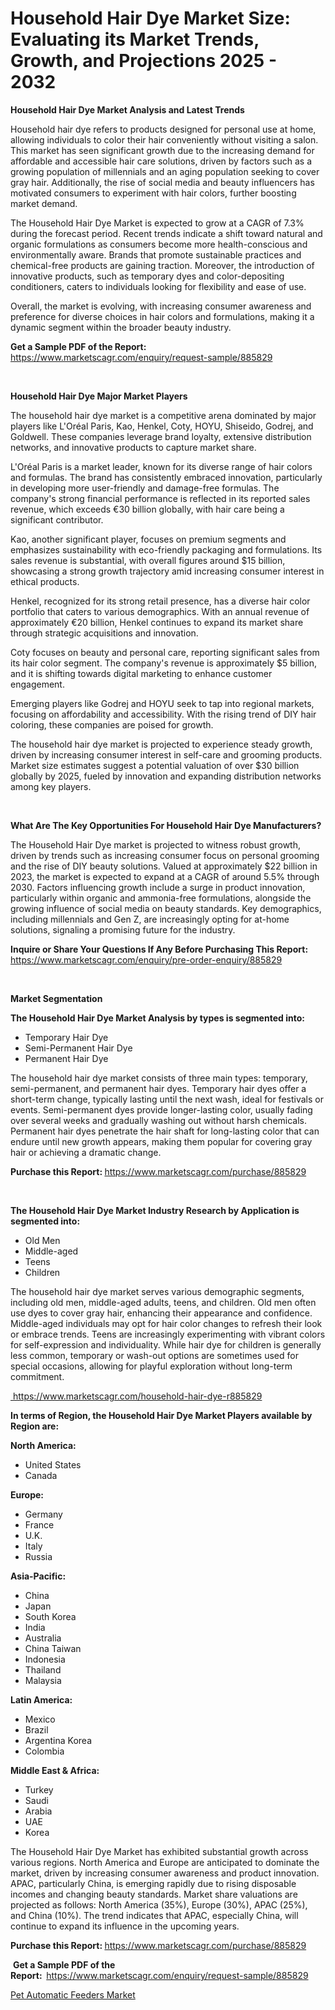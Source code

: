 <p><h1>Household Hair Dye Market Size: Evaluating its Market Trends, Growth, and Projections 2025 - 2032</h1></p><p><strong>Household Hair Dye Market Analysis and Latest Trends</strong></p>
<p><p>Household hair dye refers to products designed for personal use at home, allowing individuals to color their hair conveniently without visiting a salon. This market has seen significant growth due to the increasing demand for affordable and accessible hair care solutions, driven by factors such as a growing population of millennials and an aging population seeking to cover gray hair. Additionally, the rise of social media and beauty influencers has motivated consumers to experiment with hair colors, further boosting market demand.</p><p>The Household Hair Dye Market is expected to grow at a CAGR of 7.3% during the forecast period. Recent trends indicate a shift toward natural and organic formulations as consumers become more health-conscious and environmentally aware. Brands that promote sustainable practices and chemical-free products are gaining traction. Moreover, the introduction of innovative products, such as temporary dyes and color-depositing conditioners, caters to individuals looking for flexibility and ease of use.</p><p>Overall, the market is evolving, with increasing consumer awareness and preference for diverse choices in hair colors and formulations, making it a dynamic segment within the broader beauty industry.</p></p>
<p><strong>Get a Sample PDF of the Report:&nbsp;</strong> <a href="https://www.marketscagr.com/enquiry/request-sample/885829?utm_campaign=2241&utm_medium=2&utm_source=Github&utm_content=ia&utm_term=08022025&utm_id=household-hair-dye">https://www.marketscagr.com/enquiry/request-sample/885829</a></p>
<p>&nbsp;</p>
<p><strong>Household Hair Dye Major Market Players</strong></p>
<p><p>The household hair dye market is a competitive arena dominated by major players like L'Oréal Paris, Kao, Henkel, Coty, HOYU, Shiseido, Godrej, and Goldwell. These companies leverage brand loyalty, extensive distribution networks, and innovative products to capture market share.</p><p>L'Oréal Paris is a market leader, known for its diverse range of hair colors and formulas. The brand has consistently embraced innovation, particularly in developing more user-friendly and damage-free formulas. The company's strong financial performance is reflected in its reported sales revenue, which exceeds €30 billion globally, with hair care being a significant contributor.</p><p>Kao, another significant player, focuses on premium segments and emphasizes sustainability with eco-friendly packaging and formulations. Its sales revenue is substantial, with overall figures around $15 billion, showcasing a strong growth trajectory amid increasing consumer interest in ethical products.</p><p>Henkel, recognized for its strong retail presence, has a diverse hair color portfolio that caters to various demographics. With an annual revenue of approximately €20 billion, Henkel continues to expand its market share through strategic acquisitions and innovation.</p><p>Coty focuses on beauty and personal care, reporting significant sales from its hair color segment. The company's revenue is approximately $5 billion, and it is shifting towards digital marketing to enhance customer engagement.</p><p>Emerging players like Godrej and HOYU seek to tap into regional markets, focusing on affordability and accessibility. With the rising trend of DIY hair coloring, these companies are poised for growth.</p><p>The household hair dye market is projected to experience steady growth, driven by increasing consumer interest in self-care and grooming products. Market size estimates suggest a potential valuation of over $30 billion globally by 2025, fueled by innovation and expanding distribution networks among key players.</p></p>
<p>&nbsp;</p>
<p><strong>What Are The Key Opportunities For Household Hair Dye Manufacturers?</strong></p>
<p><p>The Household Hair Dye market is projected to witness robust growth, driven by trends such as increasing consumer focus on personal grooming and the rise of DIY beauty solutions. Valued at approximately $22 billion in 2023, the market is expected to expand at a CAGR of around 5.5% through 2030. Factors influencing growth include a surge in product innovation, particularly within organic and ammonia-free formulations, alongside the growing influence of social media on beauty standards. Key demographics, including millennials and Gen Z, are increasingly opting for at-home solutions, signaling a promising future for the industry.</p></p>
<p><strong>Inquire or Share Your Questions If Any Before Purchasing This Report:</strong> <a href="https://www.marketscagr.com/enquiry/pre-order-enquiry/885829?utm_campaign=2241&utm_medium=2&utm_source=Github&utm_content=ia&utm_term=08022025&utm_id=household-hair-dye">https://www.marketscagr.com/enquiry/pre-order-enquiry/885829</a></p>
<p>&nbsp;</p>
<p><strong>Market Segmentation</strong></p>
<p><strong>The Household Hair Dye Market Analysis by types is segmented into:</strong></p>
<p><ul><li>Temporary Hair Dye</li><li>Semi-Permanent Hair Dye</li><li>Permanent Hair Dye</li></ul></p>
<p><p>The household hair dye market consists of three main types: temporary, semi-permanent, and permanent hair dyes. Temporary hair dyes offer a short-term change, typically lasting until the next wash, ideal for festivals or events. Semi-permanent dyes provide longer-lasting color, usually fading over several weeks and gradually washing out without harsh chemicals. Permanent hair dyes penetrate the hair shaft for long-lasting color that can endure until new growth appears, making them popular for covering gray hair or achieving a dramatic change.</p></p>
<p><strong>Purchase this Report:&nbsp;</strong><a href="https://www.marketscagr.com/purchase/885829?utm_campaign=2241&utm_medium=2&utm_source=Github&utm_content=ia&utm_term=08022025&utm_id=household-hair-dye">https://www.marketscagr.com/purchase/885829</a></p>
<p>&nbsp;</p>
<p><strong>The Household Hair Dye Market Industry Research by Application is segmented into:</strong></p>
<p><ul><li>Old Men</li><li>Middle-aged</li><li>Teens</li><li>Children</li></ul></p>
<p><p>The household hair dye market serves various demographic segments, including old men, middle-aged adults, teens, and children. Old men often use dyes to cover gray hair, enhancing their appearance and confidence. Middle-aged individuals may opt for hair color changes to refresh their look or embrace trends. Teens are increasingly experimenting with vibrant colors for self-expression and individuality. While hair dye for children is generally less common, temporary or wash-out options are sometimes used for special occasions, allowing for playful exploration without long-term commitment.</p></p>
<p><a href="https://www.marketscagr.com/household-hair-dye-r885829?utm_campaign=2241&utm_medium=2&utm_source=Github&utm_content=ia&utm_term=08022025&utm_id=household-hair-dye">&nbsp;https://www.marketscagr.com/household-hair-dye-r885829</a></p>
<p><strong>In terms of Region, the Household Hair Dye Market Players available by Region are:</strong></p>
<p>
    <p> <strong> North America: </strong>
        <ul>
            <li>United States</li>
            <li>Canada</li>
        </ul>
        </p> 
    <p> <strong> Europe: </strong>
        <ul>
            <li>Germany</li>
            <li>France</li>
            <li>U.K.</li>
            <li>Italy</li>
            <li>Russia</li>
        </ul>
        </p> 
    <p> <strong> Asia-Pacific: </strong>
        <ul>
            <li>China</li>
            <li>Japan</li>
            <li>South Korea</li>
            <li>India</li>
            <li>Australia</li>
            <li>China Taiwan</li>
            <li>Indonesia</li>
            <li>Thailand</li>
            <li>Malaysia</li>
        </ul>
        </p> 
    <p> <strong> Latin America: </strong>
        <ul>
            <li>Mexico</li>
            <li>Brazil</li>
            <li>Argentina Korea</li>
            <li>Colombia</li>
        </ul>
        </p> 
    <p> <strong> Middle East & Africa: </strong>
        <ul>
            <li>Turkey</li>
            <li>Saudi</li>
            <li>Arabia</li>
            <li>UAE</li>
            <li>Korea</li>
        </ul>
    </p>
    </p>
<p><p>The Household Hair Dye Market has exhibited substantial growth across various regions. North America and Europe are anticipated to dominate the market, driven by increasing consumer awareness and product innovation. APAC, particularly China, is emerging rapidly due to rising disposable incomes and changing beauty standards. Market share valuations are projected as follows: North America (35%), Europe (30%), APAC (25%), and China (10%). The trend indicates that APAC, especially China, will continue to expand its influence in the upcoming years.</p></p>
<p><strong>Purchase this Report: </strong><a href="https://www.marketscagr.com/purchase/885829?utm_campaign=2241&utm_medium=2&utm_source=Github&utm_content=ia&utm_term=08022025&utm_id=household-hair-dye">https://www.marketscagr.com/purchase/885829</a></p>
<p>&nbsp;<strong>Get a Sample PDF of the Report:&nbsp;&nbsp;</strong><a href="https://www.marketscagr.com/enquiry/request-sample/885829?utm_campaign=2241&utm_medium=2&utm_source=Github&utm_content=ia&utm_term=08022025&utm_id=household-hair-dye">https://www.marketscagr.com/enquiry/request-sample/885829</a></p>
<p><strong></strong></p>
<p><p><a href="https://github.com/edacruz6/Market-Research-Report-List-1/blob/main/pet-automatic-feeders-market.md?utm_campaign=2241&utm_medium=2&utm_source=Github&utm_content=ia&utm_term=08022025&utm_id=household-hair-dye">Pet Automatic Feeders Market</a></p></p>